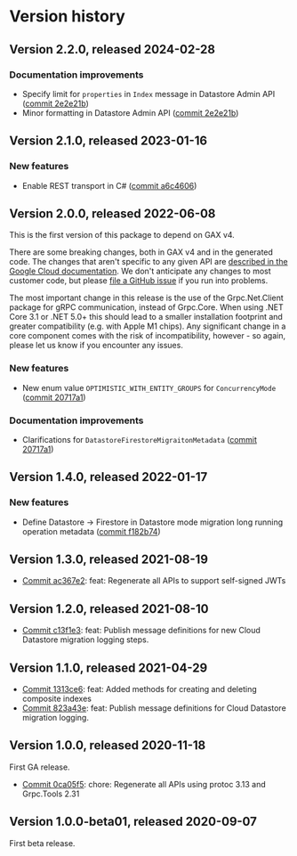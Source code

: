 # Version history

## Version 2.2.0, released 2024-02-28

### Documentation improvements

- Specify limit for `properties` in `Index` message in Datastore Admin API ([commit 2e2e21b](https://github.com/googleapis/google-cloud-dotnet/commit/2e2e21bc8c6e01672dc17e966f8d824c37ec60de))
- Minor formatting in Datastore Admin API ([commit 2e2e21b](https://github.com/googleapis/google-cloud-dotnet/commit/2e2e21bc8c6e01672dc17e966f8d824c37ec60de))

## Version 2.1.0, released 2023-01-16

### New features

- Enable REST transport in C# ([commit a6c4606](https://github.com/googleapis/google-cloud-dotnet/commit/a6c46063bd961a9dadc728a780d66de772f28e71))

## Version 2.0.0, released 2022-06-08

This is the first version of this package to depend on GAX v4.

There are some breaking changes, both in GAX v4 and in the generated
code. The changes that aren't specific to any given API are [described in the Google Cloud
documentation](https://cloud.google.com/dotnet/docs/reference/help/breaking-gax4).
We don't anticipate any changes to most customer code, but please [file a
GitHub issue](https://github.com/googleapis/google-cloud-dotnet/issues/new/choose)
if you run into problems.

The most important change in this release is the use of the Grpc.Net.Client package
for gRPC communication, instead of Grpc.Core. When using .NET Core 3.1 or .NET 5.0+
this should lead to a smaller installation footprint and greater compatibility (e.g.
with Apple M1 chips). Any significant change in a core component comes with the risk
of incompatibility, however - so again, please let us know if you encounter any
issues.

### New features

- New enum value `OPTIMISTIC_WITH_ENTITY_GROUPS` for `ConcurrencyMode` ([commit 20717a1](https://github.com/googleapis/google-cloud-dotnet/commit/20717a1d76222e984e7f32ac12016b78cc99b435))

### Documentation improvements

- Clarifications for `DatastoreFirestoreMigraitonMetadata` ([commit 20717a1](https://github.com/googleapis/google-cloud-dotnet/commit/20717a1d76222e984e7f32ac12016b78cc99b435))

## Version 1.4.0, released 2022-01-17

### New features

- Define Datastore -> Firestore in Datastore mode migration long running operation metadata ([commit f182b74](https://github.com/googleapis/google-cloud-dotnet/commit/f182b7447ea2c831093b3bb5c5abf3fe5f829f39))

## Version 1.3.0, released 2021-08-19

- [Commit ac367e2](https://github.com/googleapis/google-cloud-dotnet/commit/ac367e2): feat: Regenerate all APIs to support self-signed JWTs

## Version 1.2.0, released 2021-08-10

- [Commit c13f1e3](https://github.com/googleapis/google-cloud-dotnet/commit/c13f1e3): feat: Publish message definitions for new Cloud Datastore migration logging steps.

## Version 1.1.0, released 2021-04-29

- [Commit 1313ce6](https://github.com/googleapis/google-cloud-dotnet/commit/1313ce6): feat: Added methods for creating and deleting composite indexes
- [Commit 823a43e](https://github.com/googleapis/google-cloud-dotnet/commit/823a43e): feat: Publish message definitions for Cloud Datastore migration logging.

## Version 1.0.0, released 2020-11-18

First GA release.

- [Commit 0ca05f5](https://github.com/googleapis/google-cloud-dotnet/commit/0ca05f5): chore: Regenerate all APIs using protoc 3.13 and Grpc.Tools 2.31

## Version 1.0.0-beta01, released 2020-09-07

First beta release.


